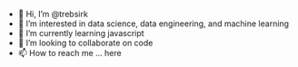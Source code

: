 - 👋 Hi, I’m @trebsirk
- 👀 I’m interested in data science, data engineering, and machine learning
- 🌱 I’m currently learning javascript
- 💞️ I’m looking to collaborate on code
- 📫 How to reach me ... here

<!---
trebsirk/trebsirk is a ✨ special ✨ repository because its `README.md` (this file) appears on your GitHub profile.
You can click the Preview link to take a look at your changes.
--->
